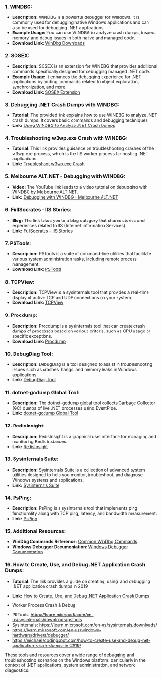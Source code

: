 ### 1. **WINDBG:**
   - **Description:** WINDBG is a powerful debugger for Windows. It is commonly used for debugging native Windows applications and can also be used for debugging .NET applications.
   - **Example Usage:** You can use WINDBG to analyze crash dumps, inspect memory, and debug issues in both native and managed code.
   - **Download Link:** [WinDbg Downloads](https://docs.microsoft.com/en-us/windows-hardware/drivers/debugger/debugger-download-tools)

### 2. **SOSEX:**
   - **Description:** SOSEX is an extension for WINDBG that provides additional commands specifically designed for debugging managed .NET code.
   - **Example Usage:** It enhances the debugging experience for .NET applications by adding commands related to object exploration, synchronization, and more.
   - **Download Link:** [SOSEX Extension](https://github.com/Microsoft/SOSEX)

### 3. **Debugging .NET Crash Dumps with WINDBG:**
   - **Tutorial:** The provided link explains how to use WINDBG to analyze .NET crash dumps. It covers basic commands and debugging techniques.
   - **Link:** [Using WINDBG to Analyze .NET Crash Dumps](https://stackify.com/using-windbg-to-analyze-net-crash-dumps-async-crash/)

### 4. **Troubleshooting w3wp.exe Crash with WINDBG:**
   - **Tutorial:** This link provides guidance on troubleshooting crashes of the w3wp.exe process, which is the IIS worker process for hosting .NET applications.
   - **Link:** [Troubleshoot w3wp.exe Crash](https://stackify.com/troubleshoot-w3wp-crash/)

### 5. **Melbourne ALT.NET - Debugging with WINDBG:**
   - **Video:** The YouTube link leads to a video tutorial on debugging with WINDBG by Melbourne ALT.NET.
   - **Link:** [Debugging with WINDBG - Melbourne ALT.NET](https://www.youtube.com/watch?v=BfwZ8RBNH0M&ab_channel=MelbourneALTNET)

### 6. **FullSocrates - IIS Stories:**
   - **Blog:** The link takes you to a blog category that shares stories and experiences related to IIS (Internet Information Services).
   - **Link:** [FullSocrates - IIS Stories](https://fullsocrates.wordpress.com/category/iis-stories/)

### 7. **PSTools:**
   - **Description:** PSTools is a suite of command-line utilities that facilitate various system administration tasks, including remote process management.
   - **Download Link:** [PSTools](https://learn.microsoft.com/en-us/sysinternals/downloads/pstools)

### 8. **TCPView:**
   - **Description:** TCPView is a sysinternals tool that provides a real-time display of active TCP and UDP connections on your system.
   - **Download Link:** [TCPView](https://learn.microsoft.com/en-us/sysinternals/downloads/tcpview)

### 9. **Procdump:**
   - **Description:** Procdump is a sysinternals tool that can create crash dumps of processes based on various criteria, such as CPU usage or specific exceptions.
   - **Download Link:** [Procdump](https://learn.microsoft.com/en-us/sysinternals/downloads/procdump)

### 10. **DebugDiag Tool:**
   - **Description:** DebugDiag is a tool designed to assist in troubleshooting issues such as crashes, hangs, and memory leaks in Windows applications.
   - **Link:** [DebugDiag Tool](https://www.microsoft.com/en-us/download/details.aspx?id=58210)

### 11. **dotnet-gcdump Global Tool:**
   - **Description:** The dotnet-gcdump global tool collects Garbage Collector (GC) dumps of live .NET processes using EventPipe.
   - **Link:** [dotnet-gcdump Global Tool](https://learn.microsoft.com/en-us/dotnet/core/diagnostics/dotnet-gcdump)

### 12. **RedisInsight:**
   - **Description:** RedisInsight is a graphical user interface for managing and monitoring Redis instances.
   - **Link:** [RedisInsight](https://redislabs.com/redisinsight/)

### 13. **Sysinternals Suite:**
   - **Description:** Sysinternals Suite is a collection of advanced system utilities designed to help you monitor, troubleshoot, and diagnose Windows systems and applications.
   - **Link:** [Sysinternals Suite](https://learn.microsoft.com/en-us/sysinternals/downloads/)

### 14. **PsPing:**
   - **Description:** PsPing is a sysinternals tool that implements ping functionality along with TCP ping, latency, and bandwidth measurement.
   - **Link:** [PsPing](https://learn.microsoft.com/en-us/sysinternals/downloads/psping)

### 15. **Additional Resources:**
   - **WinDbg Commands Reference:** [Common WinDbg Commands](http://windbg.info/doc/1-common-cmds.html)
   - **Windows Debugger Documentation:** [Windows Debugger Documentation](https://developer.microsoft.com/en-us/windows/downloads/windows-sdk/)

### 16. **How to Create, Use, and Debug .NET Application Crash Dumps:**
   - **Tutorial:** The link provides a guide on creating, using, and debugging .NET application crash dumps in 2019.
   - **Link:** [How to Create, Use, and Debug .NET Application Crash Dumps](https://michaelscodingspot.com/how-to-create-use-and-debug-net-application-crash-dumps-in-2019/)

   - Worker Process Crash & Debug 

* PSTools: https://learn.microsoft.com/en-us/sysinternals/downloads/pstools 
* Sysinternals: https://learn.microsoft.com/en-us/sysinternals/downloads/
* https://learn.microsoft.com/en-us/windows-hardware/drivers/debugger/
* https://michaelscodingspot.com/how-to-create-use-and-debug-net-application-crash-dumps-in-2019/

These tools and resources cover a wide range of debugging and troubleshooting scenarios on the Windows platform, particularly in the context of .NET applications, system administration, and network diagnostics.
